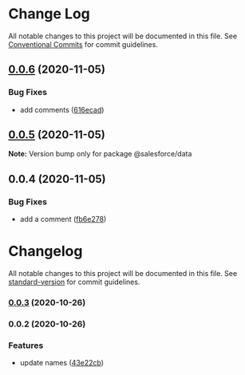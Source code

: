 # Change Log

All notable changes to this project will be documented in this file.
See [Conventional Commits](https://conventionalcommits.org) for commit guidelines.

## [0.0.6](https://github.com/salesforcecli/data/compare/@salesforce/data@0.0.5...@salesforce/data@0.0.6) (2020-11-05)


### Bug Fixes

* add comments ([616ecad](https://github.com/salesforcecli/data/commit/616ecad25894f46bc2fc25eb80d9f71bc60830b6))





## [0.0.5](https://github.com/salesforcecli/data/compare/@salesforce/data@0.0.4...@salesforce/data@0.0.5) (2020-11-05)

**Note:** Version bump only for package @salesforce/data





## 0.0.4 (2020-11-05)


### Bug Fixes

* add a comment ([fb6e278](https://github.com/salesforcecli/data/commit/fb6e2783e34acdf53fdb486f31c8b3a666de3e27))





# Changelog

All notable changes to this project will be documented in this file. See [standard-version](https://github.com/conventional-changelog/standard-version) for commit guidelines.

### [0.0.3](https://github.com/salesforcecli/data/compare/@salesforce/data@0.0.2...@salesforce/data@0.0.3) (2020-10-26)

### 0.0.2 (2020-10-26)


### Features

* update names ([43e22cb](https://github.com/salesforcecli/data/commit/43e22cb0b8a90b2d7a3c07e2eaa890eea2d6cfe2))
